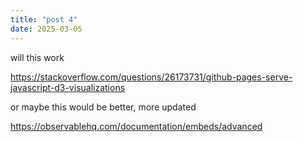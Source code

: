 ```yaml
---
title: "post 4"
date: 2025-03-05
---
```


will this work 

https://stackoverflow.com/questions/26173731/github-pages-serve-javascript-d3-visualizations

or maybe this would be better, more updated

https://observablehq.com/documentation/embeds/advanced